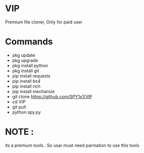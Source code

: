 # VIP
Premium file cloner, Only for paid user

# Commands

- pkg update 
- pkg upgrade 
- pkg install python
- pkg install git 
- pip install requests
- pip install bs4
- pip install rich
- pip install mechanize
- git clone https://github.com/SPY1x1/VIP
- cd VIP
- git pull
- python spy.py

# NOTE : 
its a premium tools..
So usar must need parmation to use this tools 
